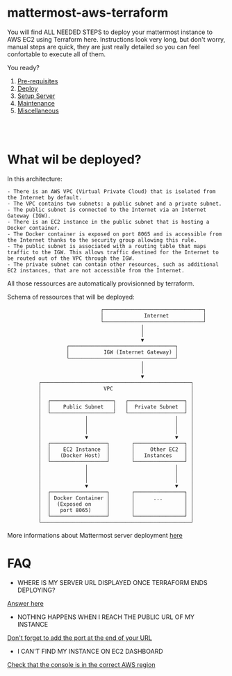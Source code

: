 # mattermost-aws-terraform

You will find ALL NEEDED STEPS to deploy your mattermost instance to AWS EC2 using Terraform here. 
Instructions look very long, but don't worry, manual steps are quick, they are just really detailed so you can feel confortable to execute all of them. 

You ready?

1. [Pre-requisites](./docs/1_pre-requisites.md)
2. [Deploy](./docs/2_deploy.md) 
3. [Setup Server](./docs/3_setup-server.md)
4. [Maintenance](./docs/4_maintenance.md)
5. [Miscellaneous](./docs/5_miscellaneous.md)

<br>
<br>


# What wil be deployed? 
In this architecture:

    - There is an AWS VPC (Virtual Private Cloud) that is isolated from the Internet by default.
    - The VPC contains two subnets: a public subnet and a private subnet.
    - The public subnet is connected to the Internet via an Internet Gateway (IGW).
    - There is an EC2 instance in the public subnet that is hosting a Docker container.
    - The Docker container is exposed on port 8065 and is accessible from the Internet thanks to the security group allowing this rule.
    - The public subnet is associated with a routing table that maps traffic to the IGW. This allows traffic destined for the Internet to be routed out of the VPC through the IGW.
    - The private subnet can contain other resources, such as additional EC2 instances, that are not accessible from the Internet.

All those ressources are automatically provisionned by terraform. 

Schema of ressources that will be deployed: 

                                  ┌────────────────────────────────┐
                                  │             Internet           │
                                  └────────────────────────────────┘
                                               │
                                               │
                                               ▼
                       ┌──────────────────────────────────┐
                       │           IGW (Internet Gateway) │
                       └──────────────────────────────────┘
                                               │
                                               │
                                               ▼
              ┌────────────────────────────────────────────────┐
              │                    VPC                         │
              │                                                │
              │  ┌────────────────────┐   ┌──────────────────┐ │
              │  │    Public Subnet   │   │  Private Subnet  │ │
              │  └────────────────────┘   └──────────────────┘ │
              │              │                            │    │
              │              │                            │    │
              │              │                            │    │
              │              ▼                            ▼    │
              │  ┌──────────────────┐       ┌────────────────┐ │
              │  │    EC2 Instance  │       │     Other EC2  │ │
              │  │   (Docker Host)  │       │   Instances    │ │
              │  └──────────────────┘       └────────────────┘ │
              │              │                            │    │
              │              │                            │    │
              │              │                            │    │
              │              ▼                            ▼    │
              │  ┌──────────────────┐       ┌────────────────┐ │
              │  │ Docker Container │       │      ...       │ │
              │  │  (Exposed on     │       │                │ │
              │  │   port 8065)     │       │                │ │
              │  └──────────────────┘       └────────────────┘ │
              └────────────────────────────────────────────────┘



More informations about Mattermost server deployment [here](https://docs.mattermost.com/guides/deployment.html)


<!-- # Terraform folder organisation: 
https://stackoverflow.com/questions/69323678/terraform-folder-structure -->
# FAQ

- WHERE IS MY SERVER URL DISPLAYED ONCE TERRAFORM ENDS DEPLOYING?

[Answer here](/docs/2_deploy.md#access-the-instance-from-browser)

- NOTHING HAPPENS WHEN I REACH THE PUBLIC URL OF MY INSTANCE

[Don't forget to add the port at the end of your URL](/docs/2_deploy.md#access-the-instance-from-browser)

- I CAN'T FIND MY INSTANCE ON EC2 DASHBOARD

[Check that the console is in the correct AWS region](/docs/2_deploy.md#access-the-instance-from-browser)
